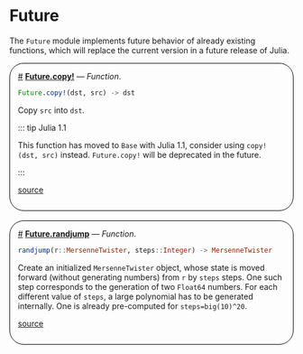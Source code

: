 


# Future

The `Future` module implements future behavior of already existing functions, which will replace the current version in a future release of Julia.
<div style='border-width:1px; border-style:solid; border-color:black; padding: 1em; border-radius: 25px;'>
<a id='Future.copy!' href='#Future.copy!'>#</a>&nbsp;<b><u>Future.copy!</u></b> &mdash; <i>Function</i>.




```julia
Future.copy!(dst, src) -> dst
```


Copy `src` into `dst`.

::: tip Julia 1.1

This function has moved to `Base` with Julia 1.1, consider using `copy!(dst, src)` instead. `Future.copy!` will be deprecated in the future.

:::


[source](https://github.com/JuliaLang/julia/blob/3a083e6f562588db232d656e89848b0633896963/stdlib/Future/src/Future.jl#L14-L22)

</div>
<br>
<div style='border-width:1px; border-style:solid; border-color:black; padding: 1em; border-radius: 25px;'>
<a id='Future.randjump' href='#Future.randjump'>#</a>&nbsp;<b><u>Future.randjump</u></b> &mdash; <i>Function</i>.




```julia
randjump(r::MersenneTwister, steps::Integer) -> MersenneTwister
```


Create an initialized `MersenneTwister` object, whose state is moved forward (without generating numbers) from `r` by `steps` steps. One such step corresponds to the generation of two `Float64` numbers. For each different value of `steps`, a large polynomial has to be generated internally. One is already pre-computed for `steps=big(10)^20`.


[source](https://github.com/JuliaLang/julia/blob/3a083e6f562588db232d656e89848b0633896963/stdlib/Future/src/Future.jl#L30-L38)

</div>
<br>

